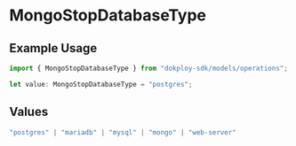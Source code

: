 # MongoStopDatabaseType

## Example Usage

```typescript
import { MongoStopDatabaseType } from "dokploy-sdk/models/operations";

let value: MongoStopDatabaseType = "postgres";
```

## Values

```typescript
"postgres" | "mariadb" | "mysql" | "mongo" | "web-server"
```